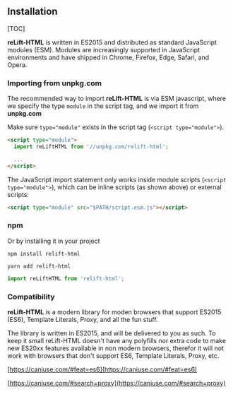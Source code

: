 ## Installation

[TOC]

**reLift-HTML** is written in ES2015 and distributed as standard JavaScript modules (ESM). Modules are increasingly supported in JavaScript environments and have shipped in Chrome, Firefox, Edge, Safari, and Opera.

### Importing from unpkg.com

The recommended way to import **reLift-HTML** is via ESM javascript, where we specify the type `module` in the script tag, and we import it from **unpkg.com**

Make sure `type="module"` exists in the script tag (`<script type="module">`).

```html
<script type="module">
  import reLiftHTML from '//unpkg.com/relift-html';

  ...
</script>
```

The JavaScript import statement only works inside module scripts (`<script type="module">`), which can be inline scripts (as shown above) or external scripts:

```html
<script type="module" src="$PATH/script.esm.js"></script>
```

### npm

Or by installing it in your project

```
npm install relift-html
```

```
yarn add relift-html
```

```js
import reLiftHTML from 'relift-html';
```

### Compatibility

**reLift-HTML** is a modern library for moden browsers that support ES2015 (ES6), Template Literals, Proxy, and all the fun stuff.

The library is written in ES2015, and will be delivered to you as such. To keep it small reLift-HTML doesn't have any polyfills nor extra code to make new ES20xx features available in non modern browsers, therefor it will not work with browsers that don't support ES6, Template Literals, Proxy, etc.

[https://caniuse.com/#feat=es6](https://caniuse.com/#feat=es6)

[https://caniuse.com/#search=proxy](https://caniuse.com/#search=proxy)
